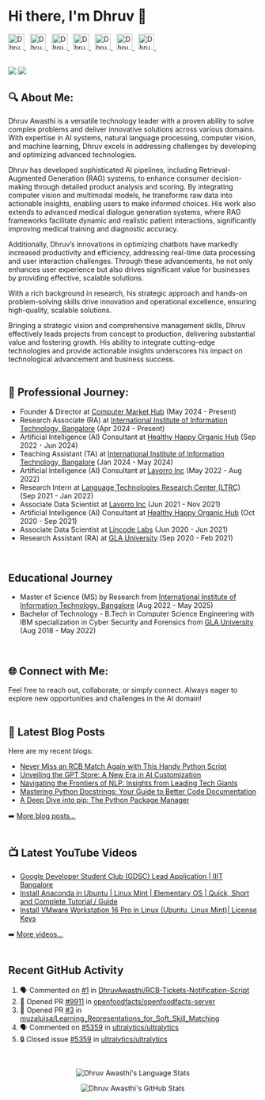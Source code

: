 
# Hi there, I'm Dhruv 👋

<a href="http://dhruvawasthi.com">
  <img alt="Dhruv's Website" height="32" width="32" src="https://cdn.jsdelivr.net/npm/simple-icons@v8/icons/firefox.svg" />
</a> &nbsp;  
<a href="https://www.linkedin.com/in/dhruv-awasthi/">
  <img alt="Dhruv's LinkedIn" height="32" width="32" src="https://cdn.jsdelivr.net/npm/simple-icons@v8/icons/linkedin.svg" />
</a> &nbsp; 
<a href="https://twitter.com/_dhruvawasthi">
  <img alt="Dhruv's Twitter" height="32" width="32" src="https://cdn.jsdelivr.net/npm/simple-icons@v8/icons/twitter.svg" />
</a> &nbsp; 
<a href="https://www.facebook.com/DhruvAwasthi6/">
  <img alt="Dhruv's Facebook" height="32" width="32" src="https://cdn.jsdelivr.net/npm/simple-icons@v8/icons/facebook.svg" />
</a> &nbsp; 
<a href="https://www.instagram.com/_dhruvawasthi/">
  <img alt="Dhruv's Instagram" height="32" width="32" src="https://cdn.jsdelivr.net/npm/simple-icons@v8/icons/instagram.svg" />
</a> &nbsp; 
<a href="https://www.youtube.com/@_dhruvawasthi">
  <img alt="Dhruv's YouTube" height="32" width="32" src="https://cdn.jsdelivr.net/npm/simple-icons@v8/icons/youtube.svg" />
</a> &nbsp; 
<a href="mailto: dhruvawasthicc@gmail.com">
  <img alt="Dhruv's Email" height="32" width="32" src="https://cdn.jsdelivr.net/npm/simple-icons@v8/icons/gmail.svg" />
</a> &nbsp;

<br>
<br>

[![](https://wakatime.com/badge/user/97d48e99-abfa-4dd7-8a9d-b14dce3279f6.svg)](https://wakatime.com/@97d48e99-abfa-4dd7-8a9d-b14dce3279f6)  ![](https://komarev.com/ghpvc/?username=DhruvAwasthi&style=flat&label=Visitors)


## 🔍 About Me:
Dhruv Awasthi is a versatile technology leader with a proven ability to solve complex problems and deliver innovative solutions across various domains. With expertise in AI systems, natural language processing, computer vision, and machine learning, Dhruv excels in addressing challenges by developing and optimizing advanced technologies.

Dhruv has developed sophisticated AI pipelines, including Retrieval-Augmented Generation (RAG) systems, to enhance consumer decision-making through detailed product analysis and scoring. By integrating computer vision and multimodal models, he transforms raw data into actionable insights, enabling users to make informed choices. His work also extends to advanced medical dialogue generation systems, where RAG frameworks facilitate dynamic and realistic patient interactions, significantly improving medical training and diagnostic accuracy.

Additionally, Dhruv’s innovations in optimizing chatbots have markedly increased productivity and efficiency, addressing real-time data processing and user interaction challenges. Through these advancements, he not only enhances user experience but also drives significant value for businesses by providing effective, scalable solutions.

With a rich background in research, his strategic approach and hands-on problem-solving skills drive innovation and operational excellence, ensuring high-quality, scalable solutions.

Bringing a strategic vision and comprehensive management skills, Dhruv effectively leads projects from concept to production, delivering substantial value and fostering growth. His ability to integrate cutting-edge technologies and provide actionable insights underscores his impact on technological advancement and business success.
<br>
<br>

## 🚀 Professional Journey:
- Founder & Director at [Computer Market Hub](https://www.computermarkethub.com/) (May 2024 - Present)
- Research Associate (RA) at [International Institute of Information Technology, Bangalore](https://www.iiitb.ac.in/) (Apr 2024 - Present)
- Artificial Intelligence (AI) Consultant at [Healthy Happy Organic Hub](https://h2ohub.com/) (Sep 2022 - Jun 2024)
- Teaching Assistant (TA) at [International Institute of Information Technology, Bangalore](https://www.iiitb.ac.in/) (Jan 2024 - May 2024)
- Artificial Intelligence (AI) Consultant at [Lavorro Inc](https://www.lavorro.com/) (May 2022 - Aug 2022)
- Research Intern at [Language Technologies Research Center (LTRC)](https://ltrc.iiit.ac.in/) (Sep 2021 - Jan 2022)
- Associate Data Scientist at [Lavorro Inc](https://www.lavorro.com/) (Jun 2021 - Nov 2021)
- Artificial Intelligence (AI) Consultant at [Healthy Happy Organic Hub](https://h2ohub.com/) (Oct 2020 - Sep 2021)
- Associate Data Scientist at [Lincode Labs](https://www.lincode.ai/) (Jun 2020 - Jun 2021)
- Research Assistant (RA) at [GLA University](https://www.gla.ac.in/) (Sep 2020 - Feb 2021)
<br>

## Educational Journey
- Master of Science (MS) by Research from [International Institute of Information Technology, Bangalore](https://www.iiitb.ac.in/) (Aug 2022 - May 2025)
- Bachelor of Technology - B.Tech in Computer Science Engineering with IBM specialization in Cyber Security and Forensics from [GLA University](https://www.gla.ac.in/) (Aug 2018 - May 2022)  
<br>

## 🌐 Connect with Me:
Feel free to reach out, collaborate, or simply connect. Always eager to explore new opportunities and challenges in the AI domain!
<br> 
<br>


## 📕 Latest Blog Posts
Here are my recent blogs:

<!-- BLOGS_START -->
- [Never Miss an RCB Match Again with This Handy Python Script](https://www.dhruvawasthi.com/post/never-miss-an-rcb-match-again-with-this-handy-python-script)
- [Unveiling the GPT Store: A New Era in AI Customization](https://www.dhruvawasthi.com/post/unveiling-the-gpt-store-a-new-era-in-ai-customization)
- [Navigating the Frontiers of NLP: Insights from Leading Tech Giants](https://www.dhruvawasthi.com/post/navigating-the-frontiers-of-nlp-insights-from-leading-tech-giants)
- [Mastering Python Docstrings: Your Guide to Better Code Documentation](https://www.dhruvawasthi.com/post/mastering-python-docstrings-your-guide-to-better-code-documentation)
- [A Deep Dive into pip: The Python Package Manager](https://www.dhruvawasthi.com/post/a-deep-dive-into-pip-the-python-package-manager)
<!-- BLOGS_END -->
➡️ [More blog posts...](https://www.dhruvawasthi.com/blog)
<br>
<br>

## 📺 Latest YouTube Videos

<!-- YOUTUBE:START -->
- [Google Developer Student Club &lpar;GDSC&rpar; Lead Application | IIIT Bangalore](https://www.youtube.com/watch?v=B4_rZca7fyk)
- [Install Anaconda in Ubuntu | Linux Mint | Elementary OS | Quick, Short and Complete Tutorial / Guide](https://www.youtube.com/watch?v=tynMx8_rE2Q)
- [Install VMware Workstation 16 Pro in Linux &lpar;Ubuntu, Linux Mint&rpar;| License Keys](https://www.youtube.com/watch?v=6frf8R2Td60)
<!-- YOUTUBE:END -->
➡️ [More videos...](https://youtube.com/@_dhruvawasthi)
<br>
<br>


## Recent GitHub Activity

<!--START_SECTION:activity-->
1. 🗣 Commented on [#1](https://github.com/DhruvAwasthi/RCB-Tickets-Notification-Script/issues/1#issuecomment-2092647707) in [DhruvAwasthi/RCB-Tickets-Notification-Script](https://github.com/DhruvAwasthi/RCB-Tickets-Notification-Script)
2. 💪 Opened PR [#9911](https://github.com/openfoodfacts/openfoodfacts-server/pull/9911) in [openfoodfacts/openfoodfacts-server](https://github.com/openfoodfacts/openfoodfacts-server)
3. 💪 Opened PR [#3](https://github.com/muzaluisa/Learning_Representations_for_Soft_Skill_Matching/pull/3) in [muzaluisa/Learning_Representations_for_Soft_Skill_Matching](https://github.com/muzaluisa/Learning_Representations_for_Soft_Skill_Matching)
4. 🗣 Commented on [#5359](https://github.com/ultralytics/ultralytics/issues/5359#issuecomment-1762545790) in [ultralytics/ultralytics](https://github.com/ultralytics/ultralytics)
5. 🔒 Closed issue [#5359](https://github.com/ultralytics/ultralytics/issues/5359) in [ultralytics/ultralytics](https://github.com/ultralytics/ultralytics)
<!--END_SECTION:activity-->

<br>
<p align="center"><img alt="Dhruv Awasthi's Language Stats" src="https://github-readme-stats-dhruvawasthis-projects.vercel.app/api/top-langs?username=dhruvawasthi&count_private=true&show_icons=true&include_all_commits=true&theme=transparent&hide=jupyter%20notebook&layout=compact" /> 
<p align="center"><img alt="Dhruv Awasthi's GitHub Stats" src="https://github-readme-stats-dhruvawasthis-projects.vercel.app/api?username=dhruvawasthi&count_private=true&show_icons=true&include_all_commits=true&theme=transparent" />  

